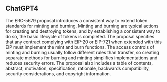 ## ChatGPT4

The ERC-5679 proposal introduces a consistent way to extend token standards for minting and burning. Minting and burning are typical actions for creating and destroying tokens, and by establishing a consistent way to do so, the basic lifecycle of tokens is completed. The proposal specifies that any contract complying with EIP-20 or EIP-721 when extended with this EIP must implement the mint and burn functions. The access controls of minting and burning usually follow different rules than transfer, so creating separate methods for burning and minting simplifies implementations and reduces security errors. The proposal also includes a table of contents, abstract, motivation, specification, rationale, backwards compatibility, security considerations, and copyright information.
